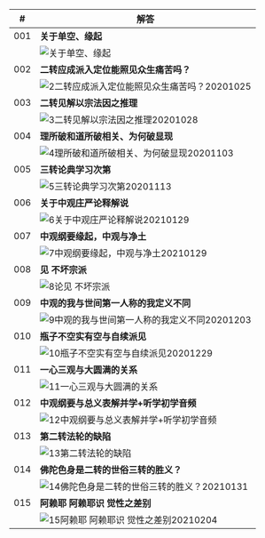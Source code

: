 
|#|解答|
|-|-|
|001|**关于单空、缘起**
||![关于单空、缘起](../img/q001.jpg)|
|002|**二转应成派入定位能照见众生痛苦吗？**
||![2二转应成派入定位能照见众生痛苦吗？20201025](../img/q002.jpg)||
|003|**二转见解以宗法因之推理**
||![3二转见解以宗法因之推理20201028](../img/q003.jpg)||
|004|**理所破和道所破相关、为何破显现**
||![4理所破和道所破相关、为何破显现20201103](../img/q004.jpg)||
|005|**三转论典学习次第**
||![5三转论典学习次第20201113](../img/q005.jpg)||
|006|**关于中观庄严论释解说**
||![6关于中观庄严论释解说20210129](../img/q006.jpg)||
|007|**中观纲要缘起，中观与净土**
||![7中观纲要缘起，中观与净土20210129](../img/q007.jpg)||
|008|**见 不坏宗派**
||![8论见 不坏宗派](../img/q008.jpg)||
|009|**中观的我与世间第一人称的我定义不同**
||![9中观的我与世间第一人称的我定义不同20201203](../img/q009.jpg)||
|010|**瓶子不空实有空与自续派见**
||![10瓶子不空实有空与自续派见20201229](../img/q010.jpg)||
|011|**一心三观与大圆满的关系**
||![11一心三观与大圆满的关系](../img/q011.jpg)||
|012|**中观纲要与总义表解并学+听学初学音频**
||![12中观纲要与总义表解并学+听学初学音频](../img/q012.jpg)||
|013|**第二转法轮的缺陷**
||![13第二转法轮的缺陷](../img/q013.jpg)||
|014|**佛陀色身是二转的世俗三转的胜义？**
||![14佛陀色身是二转的世俗三转的胜义？20210131](../img/q014.jpg)||
|015|**阿赖耶 阿赖耶识 觉性之差别**
||![15阿赖耶 阿赖耶识 觉性之差别20210204](../img/q015.jpg)||
